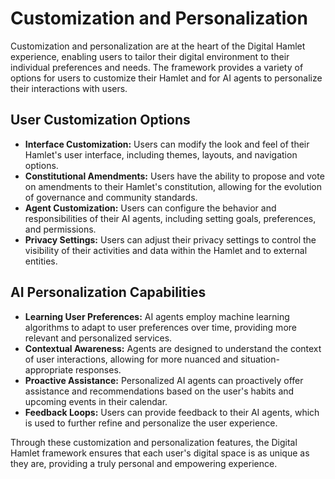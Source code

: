 # Customization and Personalization

Customization and personalization are at the heart of the Digital Hamlet experience, enabling users to tailor their digital environment to their individual preferences and needs. The framework provides a variety of options for users to customize their Hamlet and for AI agents to personalize their interactions with users.

## User Customization Options

- **Interface Customization:** Users can modify the look and feel of their Hamlet's user interface, including themes, layouts, and navigation options.
- **Constitutional Amendments:** Users have the ability to propose and vote on amendments to their Hamlet's constitution, allowing for the evolution of governance and community standards.
- **Agent Customization:** Users can configure the behavior and responsibilities of their AI agents, including setting goals, preferences, and permissions.
- **Privacy Settings:** Users can adjust their privacy settings to control the visibility of their activities and data within the Hamlet and to external entities.

## AI Personalization Capabilities

- **Learning User Preferences:** AI agents employ machine learning algorithms to adapt to user preferences over time, providing more relevant and personalized services.
- **Contextual Awareness:** Agents are designed to understand the context of user interactions, allowing for more nuanced and situation-appropriate responses.
- **Proactive Assistance:** Personalized AI agents can proactively offer assistance and recommendations based on the user's habits and upcoming events in their calendar.
- **Feedback Loops:** Users can provide feedback to their AI agents, which is used to further refine and personalize the user experience.

Through these customization and personalization features, the Digital Hamlet framework ensures that each user's digital space is as unique as they are, providing a truly personal and empowering experience.
